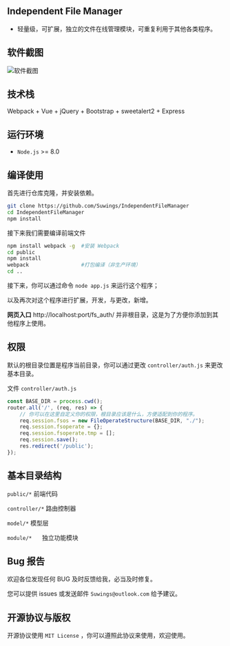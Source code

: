 Independent File Manager
-----------
- 轻量级，可扩展，独立的文件在线管理模块，可重复利用于其他各类程序。


软件截图
-----------
![软件截图](http://39.108.57.206/public/README_IFM.png)

技术栈
-----------
Webpack + Vue + jQuery + Bootstrap + sweetalert2 + Express


运行环境
-----------
- `Node.js` >= 8.0

编译使用
-----------
首先进行仓库克隆，并安装依赖。
```bash
git clone https://github.com/Suwings/IndependentFileManager
cd IndependentFileManager
npm install
```
接下来我们需要编译前端文件
```bash
npm install webpack -g  #安装 Webpack
cd public
npm install
webpack                 #打包编译（非生产环境）
cd ..
```
接下来，你可以通过命令 `node app.js` 来运行这个程序；

以及再次对这个程序进行扩展，开发，与更改，新增。

**网页入口** http://localhost:port/fs_auth/ 并非根目录，这是为了方便你添加到其他程序上使用。

权限
-----------
默认的根目录位置是程序当前目录，你可以通过更改 `controller/auth.js` 来更改基本目录。

文件 `controller/auth.js`

```javascript
const BASE_DIR = process.cwd();
router.all('/', (req, res) => {
    // 你可以在这里自定义你的权限，根目录应该是什么，方便适配到你的程序。
    req.session.fsos = new FileOperateStructure(BASE_DIR, "./");
    req.session.fsoperate = {};
    req.session.fsoperate.tmp = [];
    req.session.save();
    res.redirect('/public');
});
```

基本目录结构
-----------
`public/*`      前端代码

`controller/*`  路由控制器

`model/*`       模型层

`module/*`      独立功能模块


Bug 报告
-----------
欢迎各位发现任何 BUG 及时反馈给我，必当及时修复。

您可以提供 issues 或发送邮件 `Suwings@outlook.com` 给予建议。


开源协议与版权
-----------
开源协议使用 `MIT License` ，你可以遵照此协议来使用，欢迎使用。



